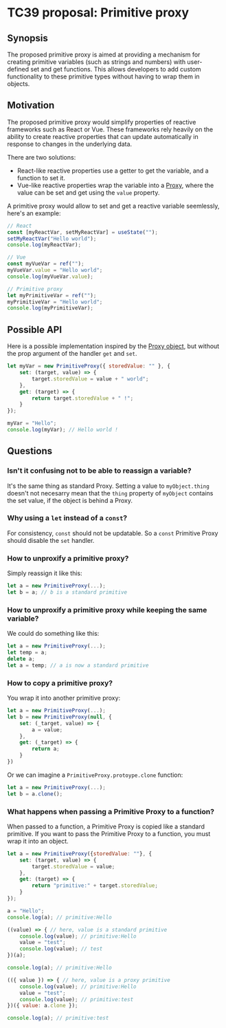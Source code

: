 # TC39 proposal: Primitive proxy

## Synopsis

The proposed primitive proxy is aimed at providing a mechanism for creating primitive variables (such as strings and numbers) with user-defined set and get functions. This allows developers to add custom functionality to these primitive types without having to wrap them in objects.

## Motivation

The proposed primitive proxy would simplify properties of reactive frameworks such as React or Vue. These frameworks rely heavily on the ability to create reactive properties that can update automatically in response to changes in the underlying data.

There are two solutions:
- React-like reactive properties use a getter to get the variable, and a function to set it.
- Vue-like reactive properties wrap the variable into a [Proxy](https://developer.mozilla.org/en-US/docs/Web/JavaScript/Reference/Global_Objects/Proxy), where the value can be set and get using the `value` property.

A primitive proxy would allow to set and get a reactive variable seemlessly, here's an example:

```js
// React
const [myReactVar, setMyReactVar] = useState("");
setMyReactVar("Hello world");
console.log(myReactVar);

// Vue
const myVueVar = ref("");
myVueVar.value = "Hello world";
console.log(myVueVar.value);

// Primitive proxy
let myPrimitiveVar = ref("");
myPrimitiveVar = "Hello world";
console.log(myPrimitiveVar);
```

## Possible API

Here is a possible implementation inspired by the [Proxy object](https://developer.mozilla.org/en-US/docs/Web/JavaScript/Reference/Global_Objects/Proxy), but without the prop argument of the handler `get` and `set`.

```js
let myVar = new PrimitiveProxy({ storedValue: "" }, {
    set: (target, value) => {
        target.storedValue = value + " world";
    },
    get: (target) => {
        return target.storedValue + " !";
    }
});

myVar = "Hello";
console.log(myVar); // Hello world !
```

## Questions

### Isn't it confusing not to be able to reassign a variable?

It's the same thing as standard Proxy. Setting a value to `myObject.thing` doesn't not necesarry mean that the `thing` property of `myObject` contains the set value, if the object is behind a Proxy.

### Why using a `let` instead of a `const`?

For consistency, `const` should not be updatable. So a `const` Primitive Proxy should disable the `set` handler.

### How to unproxify a primitive proxy?

Simply reassign it like this:
```js
let a = new PrimitiveProxy(...);
let b = a; // b is a standard primitive
```

### How to unproxify a primitive proxy while keeping the same variable?

We could do something like this:
```js
let a = new PrimitiveProxy(...);
let temp = a;
delete a;
let a = temp; // a is now a standard primitive
```

### How to copy a primitive proxy?

You wrap it into another primitive proxy:
```js
let a = new PrimitiveProxy(...);
let b = new PrimitiveProxy(null, {
    set: (_target, value) => {
        a = value;
    },
    get: (_target) => {
        return a;
    }
})
```

Or we can imagine a `PrimitiveProxy.protoype.clone` function:
```js
let a = new PrimitiveProxy(...);
let b = a.clone();
```

### What happens when passing a Primitive Proxy to a function?

When passed to a function, a Primitive Proxy is copied like a standard primitive. If you want to pass the Primitive Proxy to a function, you must wrap it into an object.

```js
let a = new PrimitiveProxy({storedValue: ""}, {
    set: (target, value) => {
        target.storedValue = value;
    },
    get: (target) => {
        return "primitive:" + target.storedValue;
    }
});

a = "Hello";
console.log(a); // primitive:Hello

((value) => { // here, value is a standard primitive
    console.log(value); // primitive:Hello
    value = "test";
    console.log(value); // test
})(a);

console.log(a); // primitive:Hello

(({ value }) => { // here, value is a proxy primitive
    console.log(value); // primitive:Hello
    value = "test";
    console.log(value); // primitive:test
})({ value: a.clone });

console.log(a); // primitive:test
```
